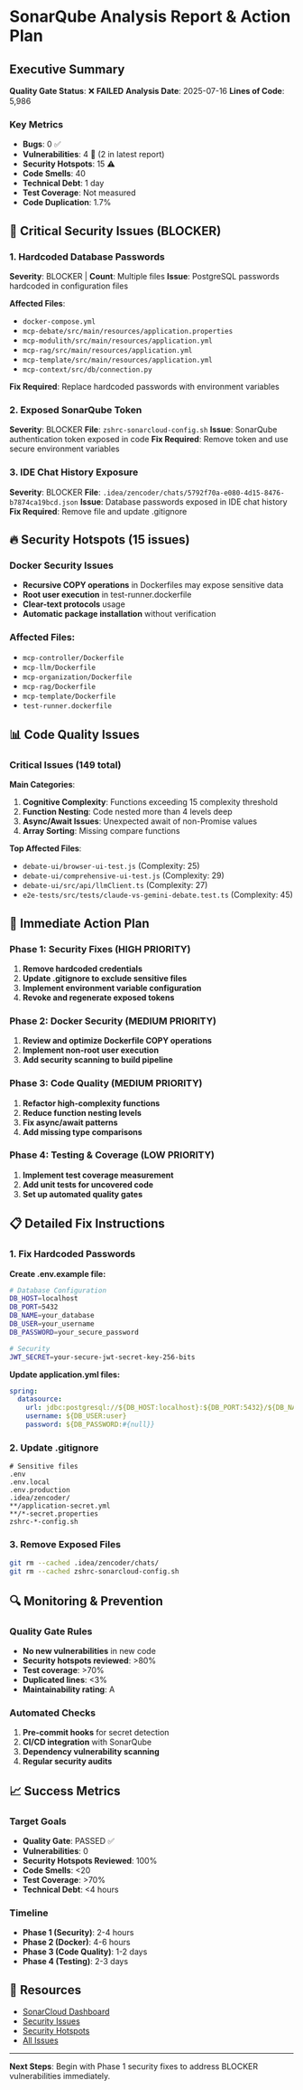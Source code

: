 # SonarQube Analysis Report & Action Plan

## Executive Summary

**Quality Gate Status**: ❌ **FAILED**
**Analysis Date**: 2025-07-16
**Lines of Code**: 5,986

### Key Metrics
- **Bugs**: 0 ✅
- **Vulnerabilities**: 4 🚨 (2 in latest report)
- **Security Hotspots**: 15 ⚠️
- **Code Smells**: 40
- **Technical Debt**: 1 day
- **Test Coverage**: Not measured
- **Code Duplication**: 1.7%

## 🚨 Critical Security Issues (BLOCKER)

### 1. Hardcoded Database Passwords
**Severity**: BLOCKER | **Count**: Multiple files
**Issue**: PostgreSQL passwords hardcoded in configuration files

**Affected Files**:
- `docker-compose.yml`
- `mcp-debate/src/main/resources/application.properties`
- `mcp-modulith/src/main/resources/application.yml`
- `mcp-rag/src/main/resources/application.yml`
- `mcp-template/src/main/resources/application.yml`
- `mcp-context/src/db/connection.py`

**Fix Required**: Replace hardcoded passwords with environment variables

### 2. Exposed SonarQube Token
**Severity**: BLOCKER
**File**: `zshrc-sonarcloud-config.sh`
**Issue**: SonarQube authentication token exposed in code
**Fix Required**: Remove token and use secure environment variables

### 3. IDE Chat History Exposure
**Severity**: BLOCKER
**File**: `.idea/zencoder/chats/5792f70a-e080-4d15-8476-b7874ca19bcd.json`
**Issue**: Database passwords exposed in IDE chat history
**Fix Required**: Remove file and update .gitignore

## 🔥 Security Hotspots (15 issues)

### Docker Security Issues
- **Recursive COPY operations** in Dockerfiles may expose sensitive data
- **Root user execution** in test-runner.dockerfile
- **Clear-text protocols** usage
- **Automatic package installation** without verification

### Affected Files:
- `mcp-controller/Dockerfile`
- `mcp-llm/Dockerfile`
- `mcp-organization/Dockerfile`
- `mcp-rag/Dockerfile`
- `mcp-template/Dockerfile`
- `test-runner.dockerfile`

## 📊 Code Quality Issues

### Critical Issues (149 total)
**Main Categories**:
1. **Cognitive Complexity**: Functions exceeding 15 complexity threshold
2. **Function Nesting**: Code nested more than 4 levels deep
3. **Async/Await Issues**: Unexpected await of non-Promise values
4. **Array Sorting**: Missing compare functions

**Top Affected Files**:
- `debate-ui/browser-ui-test.js` (Complexity: 25)
- `debate-ui/comprehensive-ui-test.js` (Complexity: 29)
- `debate-ui/src/api/llmClient.ts` (Complexity: 27)
- `e2e-tests/src/tests/claude-vs-gemini-debate.test.ts` (Complexity: 45)

## 🎯 Immediate Action Plan

### Phase 1: Security Fixes (HIGH PRIORITY)
1. **Remove hardcoded credentials**
2. **Update .gitignore to exclude sensitive files**
3. **Implement environment variable configuration**
4. **Revoke and regenerate exposed tokens**

### Phase 2: Docker Security (MEDIUM PRIORITY)
1. **Review and optimize Dockerfile COPY operations**
2. **Implement non-root user execution**
3. **Add security scanning to build pipeline**

### Phase 3: Code Quality (MEDIUM PRIORITY)
1. **Refactor high-complexity functions**
2. **Reduce function nesting levels**
3. **Fix async/await patterns**
4. **Add missing type comparisons**

### Phase 4: Testing & Coverage (LOW PRIORITY)
1. **Implement test coverage measurement**
2. **Add unit tests for uncovered code**
3. **Set up automated quality gates**

## 📋 Detailed Fix Instructions

### 1. Fix Hardcoded Passwords

**Create .env.example file:**
```bash
# Database Configuration
DB_HOST=localhost
DB_PORT=5432
DB_NAME=your_database
DB_USER=your_username
DB_PASSWORD=your_secure_password

# Security
JWT_SECRET=your-secure-jwt-secret-key-256-bits
```

**Update application.yml files:**
```yaml
spring:
  datasource:
    url: jdbc:postgresql://${DB_HOST:localhost}:${DB_PORT:5432}/${DB_NAME:mydb}
    username: ${DB_USER:user}
    password: ${DB_PASSWORD:#{null}}
```

### 2. Update .gitignore
```gitignore
# Sensitive files
.env
.env.local
.env.production
.idea/zencoder/
**/application-secret.yml
**/*-secret.properties
zshrc-*-config.sh
```

### 3. Remove Exposed Files
```bash
git rm --cached .idea/zencoder/chats/
git rm --cached zshrc-sonarcloud-config.sh
```

## 🔍 Monitoring & Prevention

### Quality Gate Rules
- **No new vulnerabilities** in new code
- **Security hotspots reviewed**: >80%
- **Test coverage**: >70%
- **Duplicated lines**: <3%
- **Maintainability rating**: A

### Automated Checks
1. **Pre-commit hooks** for secret detection
2. **CI/CD integration** with SonarQube
3. **Dependency vulnerability scanning**
4. **Regular security audits**

## 📈 Success Metrics

### Target Goals
- **Quality Gate**: PASSED ✅
- **Vulnerabilities**: 0
- **Security Hotspots Reviewed**: 100%
- **Code Smells**: <20
- **Test Coverage**: >70%
- **Technical Debt**: <4 hours

### Timeline
- **Phase 1 (Security)**: 2-4 hours
- **Phase 2 (Docker)**: 4-6 hours  
- **Phase 3 (Code Quality)**: 1-2 days
- **Phase 4 (Testing)**: 2-3 days

## 🔗 Resources

- [SonarCloud Dashboard](https://sonarcloud.io/project/overview?id=lsendel_zamaz-debate-mcp)
- [Security Issues](https://sonarcloud.io/project/issues?id=lsendel_zamaz-debate-mcp&types=VULNERABILITY)
- [Security Hotspots](https://sonarcloud.io/project/security_hotspots?id=lsendel_zamaz-debate-mcp)
- [All Issues](https://sonarcloud.io/project/issues?id=lsendel_zamaz-debate-mcp)

---

**Next Steps**: Begin with Phase 1 security fixes to address BLOCKER vulnerabilities immediately.